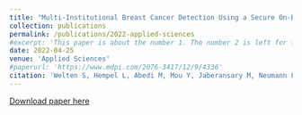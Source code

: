 ```yaml
---
title: "Multi-Institutional Breast Cancer Detection Using a Secure On-Boarding Service for Distributed Analytics"
collection: publications
permalink: /publications/2022-applied-sciences
#excerpt: 'This paper is about the number 1. The number 2 is left for future work.'
date: 2022-04-25
venue: 'Applied Sciences'
#paperurl: 'https://www.mdpi.com/2076-3417/12/9/4336'
citation: 'Welten S, Hempel L, Abedi M, Mou Y, Jaberansary M, Neumann L, Weber S, Tahar K, Yediel Ucer Y, Löbe M, Decker S, Beyan O, Kirsten T. (2022). "Multi-Institutional Breast Cancer Detection Using a Secure On-Boarding Service for Distributed Analytics." <i>Applied Sciences</i>. 12, no. 9: 4336, DOI:https://doi.org/10.3390/app12094336'
---
```


[Download paper here](https://www.mdpi.com/2076-3417/12/9/4336)

<!-- 
Recommended citation: Welten S, Hempel L, Abedi M, Mou Y, Jaberansary M, Neumann L, Weber S, Tahar K, Yediel Ucer Y, Löbe M, Decker S, Beyan O, Kirsten T. (2022) "Multi-Institutional Breast Cancer Detection Using a Secure On-Boarding Service for Distributed Analytics." <i>Applied Sciences</i>. 12, no. 9: 4336, DOI:https://doi.org/10.3390/app12094336. 
-->
